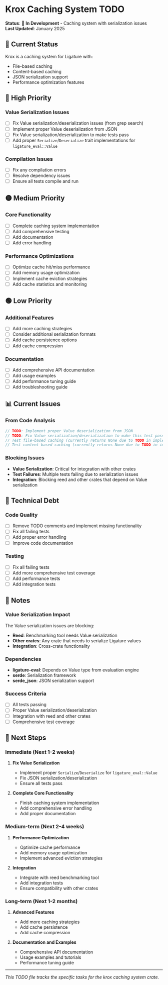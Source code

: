 # Krox Caching System TODO

**Status**: 🔄 **In Development** - Caching system with serialization issues  
**Last Updated**: January 2025

## 🎯 Current Status

Krox is a caching system for Ligature with:

- File-based caching
- Content-based caching
- JSON serialization support
- Performance optimization features

## 🔴 High Priority

### Value Serialization Issues

- [ ] Fix Value serialization/deserialization issues (from grep search)
- [ ] Implement proper Value deserialization from JSON
- [ ] Fix Value serialization/deserialization to make tests pass
- [ ] Add proper `Serialize`/`Deserialize` trait implementations for `ligature_eval::Value`

### Compilation Issues

- [ ] Fix any compilation errors
- [ ] Resolve dependency issues
- [ ] Ensure all tests compile and run

## 🟡 Medium Priority

### Core Functionality

- [ ] Complete caching system implementation
- [ ] Add comprehensive testing
- [ ] Add documentation
- [ ] Add error handling

### Performance Optimizations

- [ ] Optimize cache hit/miss performance
- [ ] Add memory usage optimization
- [ ] Implement cache eviction strategies
- [ ] Add cache statistics and monitoring

## 🟢 Low Priority

### Additional Features

- [ ] Add more caching strategies
- [ ] Consider additional serialization formats
- [ ] Add cache persistence options
- [ ] Add cache compression

### Documentation

- [ ] Add comprehensive API documentation
- [ ] Add usage examples
- [ ] Add performance tuning guide
- [ ] Add troubleshooting guide

## 📊 Current Issues

### From Code Analysis

```rust
// TODO: Implement proper Value deserialization from JSON
// TODO: Fix Value serialization/deserialization to make this test pass
// Test file-based caching (currently returns None due to TODO in implementation)
// Test content-based caching (currently returns None due to TODO in implementation)
```

### Blocking Issues

- **Value Serialization**: Critical for integration with other crates
- **Test Failures**: Multiple tests failing due to serialization issues
- **Integration**: Blocking reed and other crates that depend on Value serialization

## 🔧 Technical Debt

### Code Quality

- [ ] Remove TODO comments and implement missing functionality
- [ ] Fix all failing tests
- [ ] Add proper error handling
- [ ] Improve code documentation

### Testing

- [ ] Fix all failing tests
- [ ] Add more comprehensive test coverage
- [ ] Add performance tests
- [ ] Add integration tests

## 📝 Notes

### Value Serialization Impact

The Value serialization issues are blocking:

- **Reed**: Benchmarking tool needs Value serialization
- **Other crates**: Any crate that needs to serialize Ligature values
- **Integration**: Cross-crate functionality

### Dependencies

- **ligature-eval**: Depends on Value type from evaluation engine
- **serde**: Serialization framework
- **serde_json**: JSON serialization support

### Success Criteria

- [ ] All tests passing
- [ ] Proper Value serialization/deserialization
- [ ] Integration with reed and other crates
- [ ] Comprehensive test coverage

## 🎯 Next Steps

### Immediate (Next 1-2 weeks)

1. **Fix Value Serialization**

   - Implement proper `Serialize`/`Deserialize` for `ligature_eval::Value`
   - Fix JSON serialization/deserialization
   - Ensure all tests pass

2. **Complete Core Functionality**
   - Finish caching system implementation
   - Add comprehensive error handling
   - Add proper documentation

### Medium-term (Next 2-4 weeks)

1. **Performance Optimization**

   - Optimize cache performance
   - Add memory usage optimization
   - Implement advanced eviction strategies

2. **Integration**
   - Integrate with reed benchmarking tool
   - Add integration tests
   - Ensure compatibility with other crates

### Long-term (Next 1-2 months)

1. **Advanced Features**

   - Add more caching strategies
   - Add cache persistence
   - Add cache compression

2. **Documentation and Examples**
   - Comprehensive API documentation
   - Usage examples and tutorials
   - Performance tuning guide

---

_This TODO file tracks the specific tasks for the krox caching system crate._
